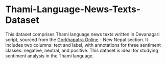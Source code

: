 # Thami-Language-News-Texts-Dataset

This dataset comprises Thami language news texts written in Devanagari script, sourced from the [Gorkhapatra Online](https://gorkhapatraonline.com/) - New Nepal section. It includes two columns: text and label, with annotations for three sentiment classes: negative, neutral, and positive. This dataset is ideal for studying sentiment analysis in the Thami language.
